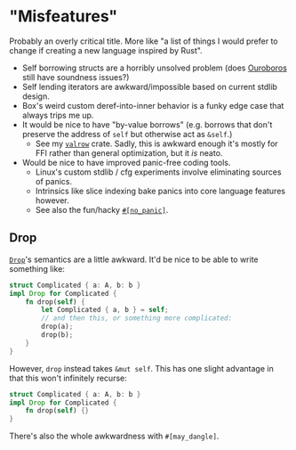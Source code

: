 # "Misfeatures"

Probably an overly critical title.
More like "a list of things I would prefer to change if creating a new language inspired by Rust".

*   Self borrowing structs are a horribly unsolved problem (does [Ouroboros](https://github.com/someguynamedjosh/ouroboros) still have soundness issues?)
*   Self lending iterators are awkward/impossible based on current stdlib design.
*   Box's weird custom deref-into-inner behavior is a funky edge case that always trips me up.
*   It would be nice to have "by-value borrows" (e.g. borrows that don't preserve the address of `self` but otherwise act as `&self`.)
    *   See my [`valrow`](https://docs.rs/valrow/latest/valrow/) crate.  Sadly, this is awkward enough it's mostly for FFI rather than general optimization, but it *is* neato.
*   Would be nice to have improved panic-free coding tools.
    *   Linux's custom stdlib / cfg experiments involve eliminating sources of panics.
    *   Intrinsics like slice indexing bake panics into core language features however.
    *   See also the fun/hacky [`#[no_panic]`](https://github.com/dtolnay/no-panic).



## Drop

[`Drop`](https://doc.rust-lang.org/std/ops/trait.Drop.html)'s semantics are a little awkward.
It'd be nice to be able to write something like:

```rust
struct Complicated { a: A, b: b }
impl Drop for Complicated {
    fn drop(self) {
        let Complicated { a, b } = self;
        // and then this, or something more complicated:
        drop(a);
        drop(b);
    }
}
```

However, `drop` instead takes `&mut self`.  This has one slight advantage in that this won't infinitely recurse:

```rust
struct Complicated { a: A, b: b }
impl Drop for Complicated {
    fn drop(self) {}
}
```

There's also the whole awkwardness with `#[may_dangle]`.
